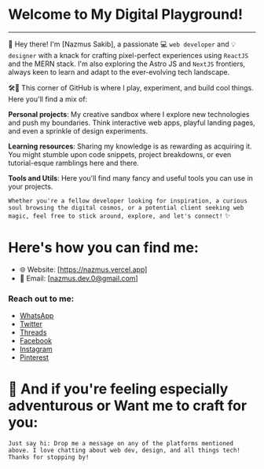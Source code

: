 # Welcome to My Digital Playground!

---

👋 Hey there! I'm [Nazmus Sakib], a passionate 💻 `web developer` and 💡 `designer` with a knack for crafting pixel-perfect experiences using `ReactJS` and the MERN stack. I'm also exploring the Astro JS and `NextJS` frontiers, always keen to learn and adapt to the ever-evolving tech landscape.

🛠️🎨 This corner of GitHub is where I play, experiment, and build cool things. Here you'll find a mix of:

**Personal projects**: My creative sandbox where I explore new technologies and push my boundaries. Think interactive web apps, playful landing pages, and even a sprinkle of design experiments.

**Learning resources**: Sharing my knowledge is as rewarding as acquiring it. You might stumble upon code snippets, project breakdowns, or even tutorial-esque ramblings here and there.

**Tools and Utils**: Here you'll find many fancy and useful tools you can use in your projects.


`Whether you're a fellow developer looking for inspiration, a curious soul browsing the digital cosmos, or a potential client seeking web magic, feel free to stick around, explore, and let's connect!` ✨

# Here's how you can find me:

- 🌐 Website: [https://nazmus.vercel.app]
- 📧 Email: [nazmus.dev.0@gmail.com]
  
### Reach out to me: 

- [WhatsApp](https://wa.me/8801794799114)
- [Twitter](https://twitter.com/nazmus_dev)
- [Threads](https://www.threads.net/@nazmus.dev)
- [Facebook](https://www.facebook.com/nazmus.dev/)
- [Instagram](https://www.instagram.com/nazmus.dev/)
- [Pinterest](https://www.pinterest.com/nazmus_dev/)


# 🌟 And if you're feeling especially adventurous or Want me to craft for you:

`Just say hi: Drop me a message on any of the platforms mentioned above. I love chatting about web dev, design, and all things tech!
Thanks for stopping by!`

